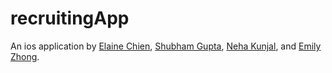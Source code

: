 # recruitingApp

An ios application by [Elaine Chien](https://github.com/echienn), [Shubham Gupta](https://github.com/shubscode), [Neha Kunjal](https://github.com/nkunjal), and [Emily Zhong](https://github.com/emilyzhong).
